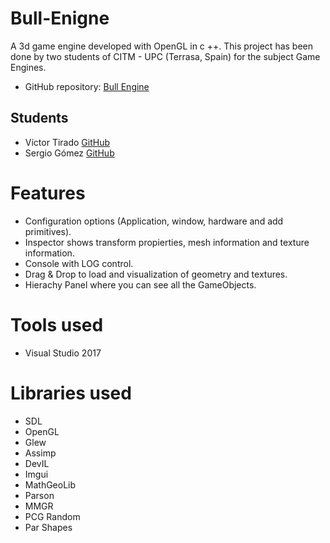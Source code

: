 # Bull-Enigne

A 3d game engine developed with OpenGL in c ++. This project has been done by two students of CITM - UPC (Terrasa, Spain) for the subject Game Engines.

- GitHub repository: [Bull Engine](https://github.com/isaaccalvis/Bull-Engine)
 
## Students

- Víctor Tirado [GitHub](https:://github.com/VictorTirado)
- Sergio Gómez [GitHub](https:://github.com/Sersius)

# Features

- Configuration options (Application, window, hardware and add primitives).
- Inspector shows transform propierties, mesh information and texture information.
- Console with LOG control.
- Drag & Drop to load and visualization of geometry and textures.
- Hierachy Panel where you can see all the GameObjects.

# Tools used

- Visual Studio 2017

# Libraries used

 - SDL
 - OpenGL
 - Glew
 - Assimp
 - DevIL
 - Imgui
 - MathGeoLib
 - Parson
 - MMGR
 - PCG Random
 - Par Shapes
